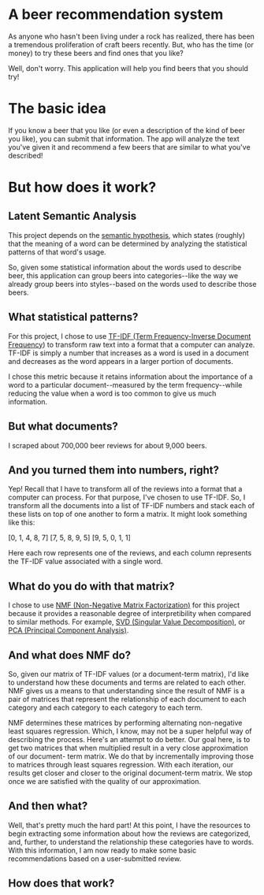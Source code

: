 # A beer recommendation system

As anyone who hasn't been living under a rock has realized, there has been a
tremendous proliferation of craft beers recently. But, who has the time (or
money) to try these beers and find ones that you like?

Well, don't worry. This application will help you find beers that you should try!

# The basic idea

If you know a beer that you like (or even a description of the kind of beer you like),
you can submit that information. The app will analyze the text you've given it and
recommend a few beers that are similar to what you've described!

# But how does it work?

## Latent Semantic Analysis

This project depends on the [semantic hypothesis](https://en.wikipedia.org/wiki/Distributional_semantics),
which states (roughly) that the meaning of a word can be determined by analyzing the statistical
patterns of that word's usage.

So, given some statistical information about the words used to describe beer, this application
can group beers into categories--like the way we already group beers into styles--based on the words
used to describe those beers.

## What statistical patterns?

For this project, I chose to use [TF-IDF (Term Frequency-Inverse Document Frequency](https://en.wikipedia.org/wiki/Tf%E2%80%93idf))
to transform raw text into a format that a computer can analyze. TF-IDF is simply a number
that increases as a word is used in a document and decreases as the word appears in a larger portion of documents.

I chose this metric because it retains information about the importance of a word to a particular document--measured
by the term frequency--while reducing the value when a word is too common to give us much information.

## But what documents?

I scraped about 700,000 beer reviews for about 9,000 beers.

## And you turned them into numbers, right?

Yep! Recall that I have to transform all of the reviews into a format that a computer can process. For that purpose,
I've chosen to use TF-IDF. So, I transform all the documents into a list of TF-IDF numbers and stack each of these
lists on top of one another to form a matrix. It might look something like this:

[0, 1, 4, 8, 7]
[7, 5, 8, 9, 5]
[9, 5, 0, 1, 1]

Here each row represents one of the reviews, and each column represents the TF-IDF value associated with a single word.

## What do you do with that matrix?
I chose to use
[NMF (Non-Negative Matrix Factorization)](https://en.wikipedia.org/wiki/Non-negative_matrix_factorization)
for this project because it provides a reasonable degree of interpretibility when compared to similar methods.
For example, [SVD (Singular Value Decomposition)](https://en.wikipedia.org/wiki/Singular_value_decomposition),
or [PCA (Principal Component Analysis)](https://en.wikipedia.org/wiki/Principal_component_analysis).

## And what does NMF do?
So, given our matrix of TF-IDF values (or a document-term matrix), I'd like to understand how these documents and
terms are related to each other. NMF gives us a means to that understanding since the result of NMF is a pair of
matrices that represent the relationship of each document to each category and each category to each category to
each term.

NMF determines these matrices by performing alternating non-negative least squares regression. Which,
I know, may not be a super helpful way of describing the process. Here's an attempt to do better.
Our goal here, is to get two matrices that when multiplied result in a very close approximation of our document-
term matrix. We do that by incrementally improving those to matrices through least squares regression.
With each iteration, our results get closer and closer to the original document-term matrix. We stop once we are
satisfied with the quality of our approximation.

## And then what?

Well, that's pretty much the hard part! At this point, I have the resources to begin extracting some information
about how the reviews are categorized, and, further, to understand the relationship these categories have to words.
With this information, I am now ready to make some basic recommendations based on a user-submitted review.

## How does that work?
